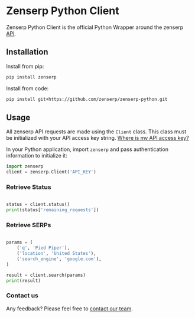 # Zenserp Python Client #

Zenserp Python Client is the official Python Wrapper around the zenserp [API](https://zenserp.docs.apiary.io/).

## Installation

Install from pip:
````sh
pip install zenserp
````

Install from code:
````sh
pip install git+https://github.com/zenserp/zenserp-python.git
````

## Usage

All zenserp API requests are made using the `Client` class. This class must be initialized with your API access key string. [Where is my API access key?](https://app.zenserp.com/dashboard)

In your Python application, import `zenserp` and pass authentication information to initialize it:

````python
import zenserp
client = zenserp.Client('API_KEY')
````

### Retrieve Status

```python

status = client.status()
print(status['remaining_requests'])

```

### Retrieve SERPs

```python

params = (
    ('q', 'Pied Piper'),
    ('location', 'United States'),
    ('search_engine', 'google.com'),
)

result = client.search(params)
print(result)

```

### Contact us
Any feedback? Please feel free to [contact our team](mailto:office@zenserp.com).

